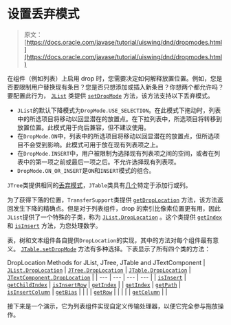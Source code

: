 # 设置丢弃模式

> 原文： [https://docs.oracle.com/javase/tutorial/uiswing/dnd/dropmodes.html](https://docs.oracle.com/javase/tutorial/uiswing/dnd/dropmodes.html)

在组件（例如列表）上启用 drop 时，您需要决定如何解释放置位置。例如，您是否要限制用户替换现有条目？您是否只想添加或插入新条目？你想两个都允许吗？要配置此行为， [`JList`](https://docs.oracle.com/javase/8/docs/api/javax/swing/JList.html) 类提供 [`setDropMode`](https://docs.oracle.com/javase/8/docs/api/javax/swing/JList.html#setDropMode-javax.swing.DropMode-) 方法，该方法支持以下丢弃模式。

*   `JList`的默认下降模式为`DropMode.USE_SELECTION`。在此模式下拖动时，列表中的所选项目将移动以回显潜在的放置点。在下拉列表中，所选项目将转移到放置位置。此模式用于向后兼容，但不建议使用。
*   在`DropMode.ON`中，列表中的所选项目将移动以回显潜在的放置点，但所选项目不会受到影响。此模式可用于放在现有列表项之上。
*   在`DropMode.INSERT`中，用户被限制为选择现有列表项之间的空间，或者在列表中的第一项之前或最后一项之后。不允许选择现有列表项。
*   `DropMode.ON_OR_INSERT`是`ON`和`INSERT`模式的组合。

`JTree`类提供相同的[丢弃模式](https://docs.oracle.com/javase/8/docs/api/javax/swing/JTree.html#setDropMode-javax.swing.DropMode-)，`JTable`类具有[几个](https://docs.oracle.com/javase/8/docs/api/javax/swing/JTable.html#setDropMode-javax.swing.DropMode-)特定于添加行或列。

为了获得下落的位置，`TransferSupport`类提供 [`getDropLocation`](https://docs.oracle.com/javase/8/docs/api/javax/swing/TransferHandler.TransferSupport.html#getDropLocation--) 方法，该方法返回发生下降的精确点。但是对于列表组件，drop 的索引比像素位置更有用，因此`JList`提供了一个特殊的子类，称为 [`JList.DropLocation`](https://docs.oracle.com/javase/8/docs/api/javax/swing/JList.DropLocation.html) 。这个类提供 [`getIndex`](https://docs.oracle.com/javase/8/docs/api/javax/swing/JList.DropLocation.html#getIndex--) 和 [`isInsert`](https://docs.oracle.com/javase/8/docs/api/javax/swing/JList.DropLocation.html#isInsert--) 方法，为您处理数学。

表，树和文本组件各自提供`DropLocation`的实现，其中的方法对每个组件最有意义。 [`JTable.setDropMode`](https://docs.oracle.com/javase/8/docs/api/javax/swing/JTable.html#setDropMode-javax.swing.DropMode-) 方法有多种选择。下表显示了所有四个类的方法：

DropLocation Methods for JList, JTree, JTable and JTextComponent
| [`JList.DropLocation`](https://docs.oracle.com/javase/8/docs/api/javax/swing/JList.DropLocation.html) | [`JTree.DropLocation`](https://docs.oracle.com/javase/8/docs/api/javax/swing/JTree.DropLocation.html) | [`JTable.DropLocation`](https://docs.oracle.com/javase/8/docs/api/javax/swing/JTable.DropLocation.html) | [`JTextComponent.DropLocation`](https://docs.oracle.com/javase/8/docs/api/javax/swing/text/JTextComponent.DropLocation.html) |
| --- | --- | --- | --- |
| [`isInsert`](https://docs.oracle.com/javase/8/docs/api/javax/swing/JList.DropLocation.html#isInsert--) | [`getChildIndex`](https://docs.oracle.com/javase/8/docs/api/javax/swing/JTree.DropLocation.html#getChildIndex--) | [`isInsertRow`](https://docs.oracle.com/javase/8/docs/api/javax/swing/JTable.DropLocation.html#isInsertRow--) | [`getIndex`](https://docs.oracle.com/javase/8/docs/api/javax/swing/text/JTextComponent.DropLocation.html#getIndex--) |
| [`getIndex`](https://docs.oracle.com/javase/8/docs/api/javax/swing/JList.DropLocation.html#getIndex--) | [`getPath`](https://docs.oracle.com/javase/8/docs/api/javax/swing/JTree.DropLocation.html#getPath--) | [`isInsertColumn`](https://docs.oracle.com/javase/8/docs/api/javax/swing/JTable.DropLocation.html#isInsertColumn--) | [`getBias`](https://docs.oracle.com/javase/8/docs/api/javax/swing/text/JTextComponent.DropLocation.html#getBias--) |
|  |  | [`getRow`](https://docs.oracle.com/javase/8/docs/api/javax/swing/JTable.DropLocation.html#getRow--) |  |
|  |  | [`getColumn`](https://docs.oracle.com/javase/8/docs/api/javax/swing/JTable.DropLocation.html#getColumn--) |  |

接下来是一个演示，它为列表组件实现自定义传输处理器，以便它完全参与拖放操作。
